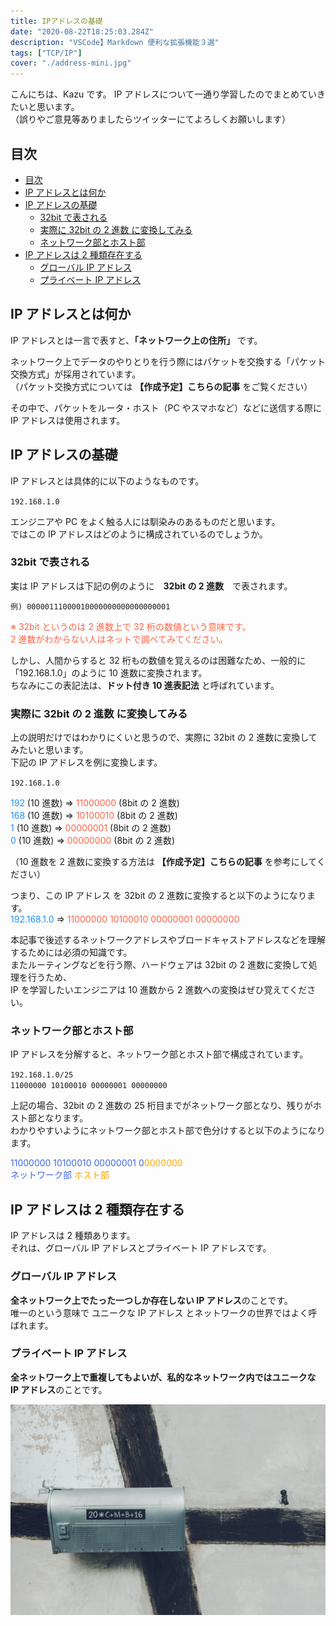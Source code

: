 ```yaml
---
title: IPアドレスの基礎
date: "2020-08-22T18:25:03.284Z"
description: "VSCode】Markdown 便利な拡張機能３選"
tags: ["TCP/IP"]
cover: "./address-mini.jpg"
---
```


こんにちは、Kazu です。
IP アドレスについて一通り学習したのでまとめていきたいと思います。  
（誤りやご意見等ありましたらツイッターにてよろしくお願いします）

## 目次

<!-- @import "[TOC]" {cmd="toc" depthFrom=2 depthTo=3 orderedList=false} -->

<!-- code_chunk_output -->

- [目次](#目次)
- [IP アドレスとは何か](#ip-アドレスとは何か)
- [IP アドレスの基礎](#ip-アドレスの基礎)
  - [32bit で表される](#32bit-で表される)
  - [実際に 32bit の 2 進数 に変換してみる](#実際に-32bit-の-2-進数-に変換してみる)
  - [ネットワーク部とホスト部](#ネットワーク部とホスト部)
- [IP アドレスは 2 種類存在する](#ip-アドレスは-2-種類存在する)
  - [グローバル IP アドレス](#グローバル-ip-アドレス)
  - [プライベート IP アドレス](#プライベート-ip-アドレス)

<!-- /code_chunk_output -->

## IP アドレスとは何か

IP アドレスとは一言で表すと、**「ネットワーク上の住所」** です。

ネットワーク上でデータのやりとりを行う際にはパケットを交換する「パケット交換方式」が採用されています。  
（パケット交換方式については **【作成予定】こちらの記事** をご覧ください）

その中で、パケットをルータ・ホスト（PC やスマホなど）などに送信する際に IP アドレスは使用されます。

## IP アドレスの基礎

IP アドレスとは具体的に以下のようなものです。

`192.168.1.0`

エンジニアや PC をよく触る人には馴染みのあるものだと思います。  
ではこの IP アドレスはどのように構成されているのでしょうか。

### 32bit で表される

実は IP アドレスは下記の例のように　**32bit の 2 進数**　で表されます。

`例) 00000111000010000000000000000001`

<font color="tomato">※ 32bit というのは 2 進数上で 32 桁の数値という意味です。  
2 進数がわからない人はネットで調べてみてください。</font>

しかし、人間からすると 32 桁もの数値を覚えるのは困難なため、一般的に「192.168.1.0」のように 10 進数に変換されます。  
ちなみにこの表記法は、**ドット付き 10 進表記法** と呼ばれています。

### 実際に 32bit の 2 進数 に変換してみる

上の説明だけではわかりにくいと思うので、実際に 32bit の 2 進数に変換してみたいと思います。  
下記の IP アドレスを例に変換します。

`192.168.1.0`

<font color="DodgerBlue">192 </font>(10 進数) => <font color="Tomato">11000000 </font>(8bit の 2 進数)  
<font color="DodgerBlue">168 </font>(10 進数) => <font color="Tomato">10100010 </font>(8bit の 2 進数)  
<font color="DodgerBlue">1 </font>(10 進数) => <font color="Tomato">00000001 </font>(8bit の 2 進数)  
<font color="DodgerBlue">0 </font>(10 進数) => <font color="Tomato">00000000 </font>(8bit の 2 進数)

（10 進数を 2 進数に変換する方法は **【作成予定】こちらの記事** を参考にしてください）

つまり、この IP アドレス を 32bit の 2 進数に変換すると以下のようになります。  
<font color="DodgerBlue">192.168.1.0</font> => <font color="Tomato">11000000 10100010 00000001 00000000</font>

本記事で後述するネットワークアドレスやブロードキャストアドレスなどを理解するためには必須の知識です。  
またルーティングなどを行う際、ハードウェアは 32bit の 2 進数に変換して処理を行うため、  
IP を学習したいエンジニアは 10 進数から 2 進数への変換はぜひ覚えてください。

### ネットワーク部とホスト部

IP アドレスを分解すると、ネットワーク部とホスト部で構成されています。

`192.168.1.0/25`  
`11000000 10100010 00000001 00000000`

上記の場合、32bit の 2 進数の 25 桁目までがネットワーク部となり、残りがホスト部となります。  
わかりやすいようにネットワーク部とホスト部で色分けすると以下のようになります。

<font color="RoyalBlue">11000000 10100010 00000001 0</font><font color="Orange">0000000</font>  
<font color="RoyalBlue">ネットワーク部</font> <font color="Orange">ホスト部</font>

## IP アドレスは 2 種類存在する

IP アドレスは 2 種類あります。  
それは、グローバル IP アドレスとプライベート IP アドレスです。

### グローバル IP アドレス

**全ネットワーク上でたった一つしか存在しない IP アドレス**のことです。  
唯一のという意味で ユニークな IP アドレス とネットワークの世界ではよく呼ばれます。

### プライベート IP アドレス

**全ネットワーク上で重複してもよいが、私的なネットワーク内ではユニークな IP アドレス**のことです。

![address](./address.jpg)
